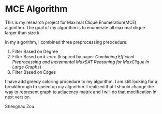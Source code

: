 # MCE Algorithm
 This is my research project for Maximal Clique Enumeration(MCE) algorithm. The goal of my algorithm is to enumerate all maximal clique larger than size *k*.
 
 In my algorithm, I combined three preprocessing preocedure:
 
 1. Filter Based on Degree
 2. Filter Based on *k-core* (Inspired by paper *Combining Efficient Preprocessing and Incremental MaxSAT Reasoning for MaxClique in Large Graphs*)
 3. Filter Based on Edges
 
 I have add greedy coloring procedure to my algorithm. I am still looking for a breakthrough to speed up my algorithm. I realized that I should change the way to represent graph to adjacency matrix and I will do that modification in next version.
 
 Shenghao Zou
